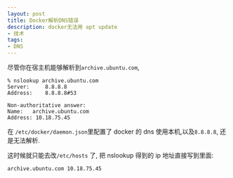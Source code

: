 ```yaml
---
layout: post
title: Docker解析DNS错误
description: docker无法用 apt update
- 技术
tags:
- DNS
---
```


尽管你在宿主机能够解析到`archive.ubuntu.com`, 

```
% nslookup archive.ubuntu.com
Server:		8.8.8.8
Address:	8.8.8.8#53

Non-authoritative answer:
Name:	archive.ubuntu.com
Address: 10.18.75.45
```

在 `/etc/docker/daemon.json`里配置了 docker 的 dns 使用本机,以及`8.8.8.8`, 还是无法解析.

这时候就只能去改`/etc/hosts` 了, 把 nslookup 得到的 ip 地址直接写到里面:

```
archive.ubuntu.com 10.18.75.45
```
